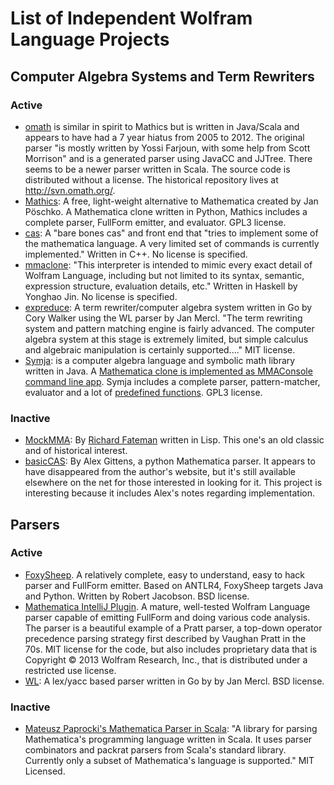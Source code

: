 # List of Independent Wolfram Language Projects

## Computer Algebra Systems and Term Rewriters

### Active

* [omath](https://github.com/omath/omath) is similar in spirit to Mathics but is written in Java/Scala and appears to have had a 7 year hiatus from 2005 to 2012. The original parser "is mostly written by Yossi Farjoun, with some help from Scott Morrison" and is a generated parser using JavaCC and JJTree. There seems to be a newer parser written in Scala. The source code is distributed without a license. The historical repository lives at http://svn.omath.org/.
* [Mathics](http://mathics.github.io/): A free, light-weight alternative to Mathematica created by Jan Pöschko. A Mathematica clone written in Python, Mathics includes a complete parser, FullForm emitter, and evaluator. GPL3 license.
* [cas](https://github.com/tthsqe12/cas): A "bare bones cas" and front end that "tries to implement some of the mathematica language. A very limited set of commands is currently implemented." Written in C++. No license is specified.
* [mmaclone](https://github.com/jyh1/mmaclone): "This interpreter is intended to mimic every exact detail of Wolfram Language, including but not limited to its syntax, semantic, expression structure, evaluation details, etc." Written in Haskell by Yonghao Jin. No license is specified.
* [expreduce](https://github.com/corywalker/expreduce): A term rewriter/computer algebra system written in Go by Cory Walker using the WL parser by Jan Mercl. "The term rewriting system and pattern matching engine is fairly advanced. The computer algebra system at this stage is extremely limited, but simple calculus and algebraic manipulation is certainly supported...." MIT license.
* [Symja](https://github.com/axkr/symja_android_library): is a computer algebra language and symbolic math library written in Java. A [Mathematica clone is implemented as MMAConsole command line app](https://github.com/axkr/symja_android_library/wiki/MMA-console-usage). Symja includes a complete parser, pattern-matcher, evaluator and a lot of [predefined functions](https://github.com/axkr/symja_android_library/tree/master/symja_android_library/doc/functions). GPL3 license.

### Inactive

* [MockMMA](https://sourceforge.net/projects/mockmma/): By [Richard Fateman](https://people.eecs.berkeley.edu/~fateman/) written in Lisp. This one's an old classic and of historical interest.
* [basicCAS](https://pypi.python.org/pypi/basicCAS/1.0): By Alex Gittens, a python Mathematica parser. It appears to have disappeared from the author's website, but it's still available elsewhere on the net for those interested in looking for it. This project is interesting because it includes Alex's notes regarding implementation.

## Parsers

### Active

* [FoxySheep](https://github.com/rljacobson/FoxySheep). A relatively complete, easy to understand, easy to hack parser and FullForm emitter. Based on ANTLR4, FoxySheep targets Java and Python. Written by Robert Jacobson. BSD license.
* [Mathematica IntelliJ Plugin](http://wlplugin.halirutan.de/). A mature, well-tested Wolfram Language parser capable of emitting FullForm and doing various code analysis.  The parser is a beautiful example of a Pratt parser, a top-down operator precedence parsing strategy first described by Vaughan Pratt in the 70s. MIT license for the code, but also includes proprietary data that is Copyright © 2013 Wolfram Research, Inc., that is distributed under a restricted use license.
* [WL](https://github.com/cznic/wl): A lex/yacc based parser written in Go by by Jan Mercl. BSD license.

### Inactive

* [Mateusz Paprocki's Mathematica Parser in Scala](https://github.com/mattpap/mathematica-parser): "A library for parsing Mathematica's programming language written in Scala. It uses parser combinators and packrat parsers from Scala's standard library. Currently only a subset of Mathematica's language is supported." MIT Licensed.
